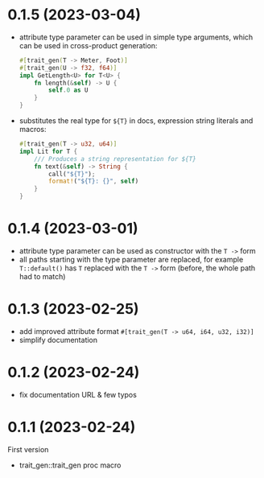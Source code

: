 # 0.1.5 (2023-03-04)

- attribute type parameter can be used in simple type arguments, which can be used in cross-product generation:
    ```rust
    #[trait_gen(T -> Meter, Foot)]
    #[trait_gen(U -> f32, f64)]
    impl GetLength<U> for T<U> {
        fn length(&self) -> U {
            self.0 as U
        }
    }
    ```
- substitutes the real type for `${T}` in docs, expression string literals and macros:
    ```rust
    #[trait_gen(T -> u32, u64)]
    impl Lit for T {
        /// Produces a string representation for ${T}
        fn text(&self) -> String {
            call("${T}");
            format!("${T}: {}", self)
        }
    }
    ```

# 0.1.4 (2023-03-01)

- attribute type parameter can be used as constructor with the `T ->` form
- all paths starting with the type parameter are replaced, for example `T::default()` has `T` replaced with the `T ->` form (before, the whole path had to match)

# 0.1.3 (2023-02-25)

- add improved attribute format `#[trait_gen(T -> u64, i64, u32, i32)]`
- simplify documentation

# 0.1.2 (2023-02-24)

- fix documentation URL & few typos

# 0.1.1 (2023-02-24)

First version

- trait_gen::trait_gen proc macro